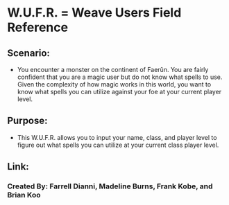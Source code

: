 # W.U.F.R. = Weave Users Field Reference

## Scenario:

- You encounter a monster on the continent of Faerûn. You are fairly confident that you are a magic user but do not know what spells to use. Given the complexity of how magic works in this world, you want to know what spells you can utilize against your foe at your current player level.

## Purpose:

- This W.U.F.R. allows you to input your name, class, and player level to figure out what spells you can utilize at your current class player level.

## Link:

### Created By: Farrell Dianni, Madeline Burns, Frank Kobe, and Brian Koo
